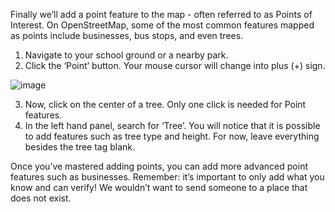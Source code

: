 Finally we’ll add a point feature to the map - often referred to as Points of Interest. On OpenStreetMap,
some of the most common features mapped as points include businesses, bus stops, and even trees.
1. Navigate to your school ground or a nearby park.
2. Click the ‘Point’ button. Your mouse cursor will change into plus (+) sign.

![image](https://github.com/Open-Tech-Community/learn-open-mapping-101/assets/10881526/06159e4b-3945-4136-9f5a-5f12802b91b7)

3. Now, click on the center of a tree. Only one click is needed for Point features.
4. In the left hand panel, search for ‘Tree’. You will notice that it is possible to add features such as tree type and height. For now, leave everything besides the tree tag blank.

Once you’ve mastered adding points, you can add more advanced point features such as businesses. Remember: it’s important to only add what you know and can verify! We wouldn’t want to send someone to a place that does not exist. 
